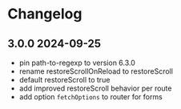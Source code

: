 # Changelog

## 3.0.0 2024-09-25
- pin path-to-regexp to version 6.3.0
- rename restoreScrollOnReload to restoreScroll
- default restoreScroll to true
- add improved restoreScroll behavior per route
- add option `fetchOptions` to router for forms
